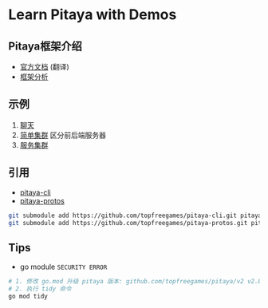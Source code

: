 # Learn Pitaya with Demos

## Pitaya框架介绍

- [官方文档](./docs/Pitaya%E5%AE%98%E6%96%B9%E6%96%87%E6%A1%A3.pdf) (翻译)
- [框架分析](./docs/pitaya%E6%A1%86%E6%9E%B6%E5%88%86%E6%9E%90.pdf)

## 示例

1. [聊天](./01_chat/README.md)
2. [简单集群](./02_cluster/README.md) 区分前后端服务器
3. [服务集群](./03_cluster_chat/README.md)

## 引用

- [pitaya-cli](https://github.com/topfreegames/pitaya-cli)
- [pitaya-protos](https://github.com/topfreegames/pitaya-protos)

```bash
git submodule add https://github.com/topfreegames/pitaya-cli.git pitaya-cli
git submodule add https://github.com/topfreegames/pitaya-protos.git pitaya-protos
```

## Tips

- go module `SECURITY ERROR`

```bash
# 1. 修改 go.mod 升级 pitaya 版本: github.com/topfreegames/pitaya/v2 v2.8.0
# 2. 执行 tidy 命令
go mod tidy
```